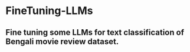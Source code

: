# FineTuning-LLMs
## Fine tuning some LLMs for text classification of Bengali movie review dataset.

